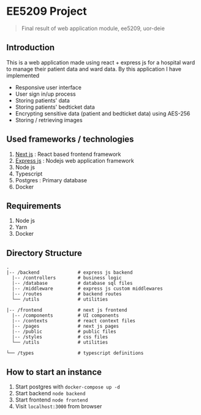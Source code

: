 # EE5209 Project

> Final result of web application module, ee5209, uor-deie

## Introduction

This is a web application made using react + express js for a hospital ward to manage their patient data and ward data. By this application I have implemented

- Responsive user interface
- User sign in/up process
- Storing patients' data
- Storing patients' bedticket data
- Encrypting sensitive data (patient and bedticket data) using AES-256
- Storing / retrieving images

## Used frameworks / technologies

1. [Next js](https://nextjs.org/) : React based frontend framework
2. [Express js](https://expressjs.com/) : Nodejs web application framework
3. Node js
4. Typescript
5. Postgres : Primary database
6. Docker

## Requirements

1. Node js
2. Yarn
3. Docker

## Directory Structure

```
.
|-- /backend              # express js backend
  |-- /controllers        # business logic
  |-- /database           # database sql files
  |-- /middleware         # express js custom middlewares
  |-- /routes             # backend routes
  └── /utils              # utilities

|-- /frontend             # next js frontend
  |-- /components         # UI components
  |-- /contexts           # react context files
  |-- /pages              # next js pages
  |-- /public             # public files
  |-- /styles             # css files
  └── /utils              # utilities

└── /types                # typescript definitions
```

## How to start an instance

1. Start postgres with `docker-compose up -d`
2. Start backend `node backend`
3. Start frontend `node frontend`
4. Visit `localhost:3000` from browser
